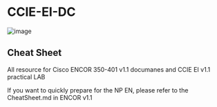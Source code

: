 # CCIE-EI-DC
![image](https://github.com/0xPK/CCIE-EI-DC/blob/main/cisco%20live.jpg)

## Cheat Sheet
All resource for Cisco ENCOR 350-401 v1.1 documanes and CCIE EI v1.1 practical LAB

If you want to quickly prepare for the NP EN, please refer to the CheatSheet.md in ENCOR v1.1
